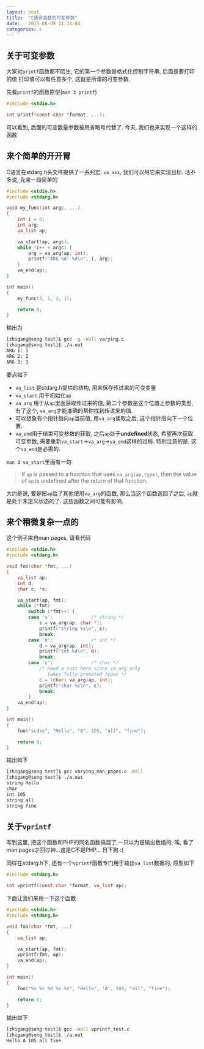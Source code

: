 ```yaml
---
layout: post
title:  "C语言函数的可变参数"
date:   2015-08-09 11:34:04
categories: c
---
```


## 关于可变参数

大家对`printf`函数都不陌生, 它的第一个参数是格式化控制字符串, 后面是要打印的值
打印值可以有任意多个, 这就是所谓的可变参数.

先看`printf`的函数原型(`man 3 printf`)

```c
#include <stdio.h>

int printf(const char *format, ...);
```

可以看到, 后面的可变数量参数被用省略号代替了. 今天, 我们也来实现一个这样的函数

## 来个简单的开开胃

C语言在stdarg.h头文件提供了一系列宏: `va_xxx`, 我们可以用它来实现目标.
话不多说, 先来一段简单的

```c
#include <stdio.h>
#include <stdarg.h>

void my_func(int argc, ...)
{
    int i = 0;
    int arg;
    va_list ap;

    va_start(ap, argc);
    while (i++ < argc) {
        arg = va_arg(ap, int);
        printf("ARG %d: %d\n", i, arg);
    }
    va_end(ap);
}

int main()
{
    my_func(3, 1, 2, 3);

    return 0;
}
```

输出为

```bash
[zhigang@song test]$ gcc -g -Wall varying.c
[zhigang@song test]$ ./a.out 
ARG 1: 1
ARG 2: 2
ARG 3: 3
```

要点如下

* `va_list` 是stdarg.h提供的结构, 用来保存传过来的可变变量
* `va_start` 用于初始化`ap`
* `va_arg` 用于从`ap`里面获取传过来的值, 第二个参数是这个位置上参数的类型,
  有了这个, `va_arg`才能准确的帮你找到传进来的值. 
* 可以想象有个指针指向`ap`当前值, 用`va_arg`读取之后, 这个指针指向下一个位置.
* `va_end`用于结束可变参数的获取, 之后`ap`处于**undefined**状态, 希望再次获取
  可变参数, 需要重新`va_start`->`va_arg`->`va_end`这样的过程. 特别注意的是,
  这个`va_end`是必需的.

`man 3 va_start`里面有一句

> If `ap` is passed to a function that uses `va_arg(ap,type)`, then the value
> of `ap` is undefined after the return of that function.

大约是说, 要是把`ap`给了其他使用`va_arg`的函数, 那么当这个函数返回了之后,
`ap`就是处于未定义状态的了. 这些函数之间可能有影响.

## 来个稍微复杂一点的

这个例子来自man pages, 请看代码

```c
#include <stdio.h>
#include <stdarg.h>

void foo(char *fmt, ...)
{
    va_list ap;
    int d;
    char c, *s;

    va_start(ap, fmt);
    while (*fmt)
        switch (*fmt++) {
        case 's':              /* string */
            s = va_arg(ap, char *);
            printf("string %s\n", s);
            break;
        case 'd':              /* int */
            d = va_arg(ap, int);
            printf("int %d\n", d);
            break;
        case 'c':              /* char */
            /* need a cast here since va_arg only
               takes fully promoted types */
            c = (char) va_arg(ap, int);
            printf("char %c\n", c);
            break;
        }
    va_end(ap);
}

int main()
{
    foo("scdss", "Hello", "A", 105, "all", "fine");

    return 0;
}
```

输出如下

```bash
[zhigang@song test]$ gcc varying_man_pages.c -Wall
[zhigang@song test]$ ./a.out 
string Hello
char 
int 105
string all
string fine
```

## 关于`vprintf`

写到这里, 把这个函数和PHP的同名函数搞混了,一只以为是输出数组的, 唉, 看了man
pages才回过神...这是C不是PHP... 日下狗 :(

同样在stdarg.h下, 还有一个`vprintf`函数专门用于输出`va_list`数据的, 原型如下

```c
#include <stdarg.h>

int vprintf(const char *format, va_list ap);
```

下面让我们来用一下这个函数

```c
#include <stdio.h>
#include <stdarg.h>

void foo(char *fmt, ...)
{
    va_list ap;

    va_start(ap, fmt);
    vprintf(fmt, ap);
    va_end(ap);
}

int main()
{
    foo("%s %c %d %s %s", "Hello", 'A', 105, "all", "fine");

    return 0;
}
```

输出如下

```bash
[zhigang@song test]$ gcc -Wall vprintf_test.c
[zhigang@song test]$ ./a.out 
Hello A 105 all fine
```
